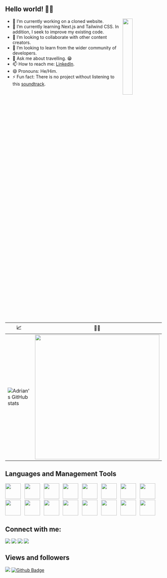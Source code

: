 ## Hello world! 👨‍💻

<img align="right" width="25%" src="https://mk0appinventiv4394ey.kinstacdn.com/wp-content/uploads/sites/1/2018/06/10-Tips-to-Hire-Android-App-Developer-2020-Edition.png"/>

- 🔭 I’m currently working on a cloned website.
- 🌱 I’m currently learning Next.js and Tailwind CSS. In addition, I seek to improve my existing code.
- 👯 I’m looking to collaborate with other content creators.
- 🤔 I’m looking to learn from the wider community of developers.
- 💬 Ask me about travelling. 😁
- 📫 How to reach me: [LinkedIn](https://www.linkedin.com/in/adrian-pantea).
- 😄 Pronouns: He/Him.
- ⚡ Fun fact: There is no project without listening to this [soundtrack](https://www.youtube.com/watch?v=iHI-MCHb-VQ&t=17007s). 


📈 | 👨‍💻
------------ | -------------
![Adrian's GitHub stats](https://github-readme-stats.vercel.app/api?username=adrianp2021&hide_border=true&theme=dark&show_icons=true) | <img  width="400px" align="center" src="https://github-readme-stats.vercel.app/api/top-langs?username=adrianp2021&account_private=true&theme=dark&show_icons=true&hide_border=true&show_icons=true&locale=en&layout=compact"/>

## Languages and Management Tools
<p align="left">
<a href="https://reactjs.org/" target="_blank"><img width="50px" src="https://cdn.iconscout.com/icon/free/png-256/react-4-1175110.png"></a> &nbsp
<a href="https://www.javascript.com/" target="_blank"> <img width="50px" src="https://cdn.iconscout.com/icon/free/png-256/javascript-23-1174949.png"></a> &nbsp
<a href="https://developer.mozilla.org/en-US/docs/Web/HTML" target="_blank"> <img width="50px" src="https://www.w3.org/html/logo/downloads/HTML5_Badge_256.png"></a> &nbsp
<a href="https://developer.mozilla.org/en-US/docs/Web/CSS" target="_blank"> <img width="50px"src="https://cdn.iconscout.com/icon/free/png-256/css-131-722685.png"></a> &nbsp
<a href="https://nodejs.org/en/" target="_blank"> <img width="50px" src="https://cdn.iconscout.com/icon/free/png-256/node-js-1-1174935.png"></a> &nbsp
<a href="https://www.djangoproject.com/" target="_blank"> <img width="50px" src="https://www.logolynx.com/images/logolynx/b3/b38e909c4a7f55b7563bbf23413d2f1f.png"></a> &nbsp
<a href="https://www.python.org/" target="_blank"> <img width="50px" src="https://miro.medium.com/max/512/1*XOFheBcYZ_2lG1rodQV5kg.png"></a> &nbsp
<a href="https://bulma.io/" target="_blank"> <img width="50px" src="https://seeklogo.com/images/B/bulma-logo-45B5145BF4-seeklogo.com.png" height="50px" ></a> &nbsp
<a href="https://react.semantic-ui.com/" target="_blank"> <img width="50px" src="https://react.semantic-ui.com/logo.png"></a> &nbsp
<a href="https://insomnia.rest/" target="_blank"> <img width="50px" src="https://external-preview.redd.it/Ei1Z8fuxzd6fwIDLPBrbpJtfCj992hmJcKPMZxidaE0.jpg?auto=webp&s=73eb420e05c620c671dd9fa7579af2b5bacb344a"></a> &nbsp
<a href="https://www.mongodb.com/cloud/atlas/lp/try2?utm_content=controlhterms&utm_source=google&utm_campaign=gs_emea_united_kingdom_search_core_brand_atlas_desktop&utm_term=mongodb&utm_medium=cpc_paid_search&utm_ad=e&utm_ad_campaign_id=12212624581&gclid=Cj0KCQjwkIGKBhCxARIsAINMioJ5p7_5bt8_6OcciOVGzeaIWMm63xRBM0SfEeN1sdHk8QVpOXX7Uu8aApR6EALw_wcB" target="_blank"> <img width="50px" src="https://cdn.iconscout.com/icon/free/png-256/mongodb-3-1175138.png"></a> &nbsp
<a href="https://sass-lang.com/" target="_blank"> <img width="50px" src="https://cdn.iconscout.com/icon/free/png-256/sass-2752078-2284895.png"></a> &nbsp
<a href="https://git-scm.com/" target="_blank"> <img width="50px" src="https://sdtimes.com/wp-content/uploads/2018/05/git_logo.png"></a> &nbsp
<a href="https://www.npmjs.com/" target="_blank"> <img width="50px" src="https://cdn.iconscout.com/icon/free/png-256/npm-226037.png"></a> &nbsp
<a href="https://yarnpkg.com/" target="_blank"> <img width="50px" src="https://iconape.com/wp-content/files/ub/352181/svg/yarn-seeklogo.com.svg"></a> &nbsp
<a href="https://www.postgresql.org/" target="_blank"> <img width="50px" src="https://cdn.iconscout.com/icon/free/png-256/postgresql-11-1175122.png"></a>
</p>

## Connect with me:
<p align="left">
<a href="https://adrianpantea.net"><img src="https://img.icons8.com/fluency/48/000000/internet.png"/></a>
<a href="https://www.linkedin.com/in/adrian-pantea"><img src="https://img.icons8.com/color/48/000000/linkedin.png"/></a>
<a href="https://twitter.com/AdrianPantea4"><img src="https://img.icons8.com/color/48/000000/twitter--v1.png"/></a>
<a href="mailto: adrianpantea10@gmail.com"><img src="https://img.icons8.com/color/48/000000/gmail-new.png"/></a>
</p>

## Views and followers
 <a href="https://github.com/adrianp2021/github-profile-views-counter"><img src="https://komarev.com/ghpvc/?username=adrianp2021"/></a>
 <a href="https://github.com/adrianp2021?tab=followers"><img src="https://img.shields.io/github/followers/adrianp2021?style=social" alt="Github Badge"></a>
 
 

